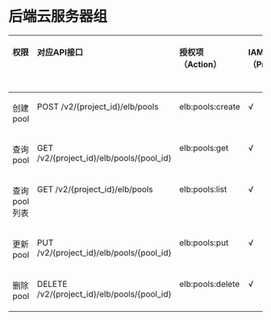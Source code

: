 # 后端云服务器组<a name="elb_sq_lb_0003"></a>

<a name="table13205103622113"></a>
<table><thead align="left"><tr id="row18260173620213"><th class="cellrowborder" valign="top" width="11.51%" id="mcps1.1.6.1.1"><p id="p1541914062018"><a name="p1541914062018"></a><a name="p1541914062018"></a>权限</p>
</th>
<th class="cellrowborder" valign="top" width="31.840000000000003%" id="mcps1.1.6.1.2"><p id="p14419180102011"><a name="p14419180102011"></a><a name="p14419180102011"></a>对应API接口</p>
</th>
<th class="cellrowborder" valign="top" width="18.52%" id="mcps1.1.6.1.3"><p id="p54192004206"><a name="p54192004206"></a><a name="p54192004206"></a>授权项（Action）</p>
</th>
<th class="cellrowborder" valign="top" width="15.02%" id="mcps1.1.6.1.4"><p id="p541940122019"><a name="p541940122019"></a><a name="p541940122019"></a>IAM项目（Project）</p>
</th>
<th class="cellrowborder" valign="top" width="23.11%" id="mcps1.1.6.1.5"><p id="p1598614261743"><a name="p1598614261743"></a><a name="p1598614261743"></a>企业项目（Enterprise Project）</p>
</th>
</tr>
</thead>
<tbody><tr id="row22601036102113"><td class="cellrowborder" valign="top" width="11.51%" headers="mcps1.1.6.1.1 "><p id="p82601236132111"><a name="p82601236132111"></a><a name="p82601236132111"></a>创建pool</p>
</td>
<td class="cellrowborder" valign="top" width="31.840000000000003%" headers="mcps1.1.6.1.2 "><p id="p52601036102117"><a name="p52601036102117"></a><a name="p52601036102117"></a>POST /v2/{project_id}/elb/pools</p>
</td>
<td class="cellrowborder" valign="top" width="18.52%" headers="mcps1.1.6.1.3 "><p id="p32600366210"><a name="p32600366210"></a><a name="p32600366210"></a>elb:pools:create</p>
</td>
<td class="cellrowborder" valign="top" width="15.02%" headers="mcps1.1.6.1.4 "><p id="p296404612617"><a name="p296404612617"></a><a name="p296404612617"></a>√</p>
</td>
<td class="cellrowborder" valign="top" width="23.11%" headers="mcps1.1.6.1.5 "><p id="p19741046364"><a name="p19741046364"></a><a name="p19741046364"></a>√</p>
</td>
</tr>
<tr id="row026093632115"><td class="cellrowborder" valign="top" width="11.51%" headers="mcps1.1.6.1.1 "><p id="p726013617217"><a name="p726013617217"></a><a name="p726013617217"></a>查询pool</p>
</td>
<td class="cellrowborder" valign="top" width="31.840000000000003%" headers="mcps1.1.6.1.2 "><p id="p9260113692119"><a name="p9260113692119"></a><a name="p9260113692119"></a>GET /v2/{project_id}/elb/pools/{pool_id}</p>
</td>
<td class="cellrowborder" valign="top" width="18.52%" headers="mcps1.1.6.1.3 "><p id="p32601536152110"><a name="p32601536152110"></a><a name="p32601536152110"></a>elb:pools:get</p>
</td>
<td class="cellrowborder" valign="top" width="15.02%" headers="mcps1.1.6.1.4 "><p id="p698714613612"><a name="p698714613612"></a><a name="p698714613612"></a>√</p>
</td>
<td class="cellrowborder" valign="top" width="23.11%" headers="mcps1.1.6.1.5 "><p id="p3988146069"><a name="p3988146069"></a><a name="p3988146069"></a>√</p>
</td>
</tr>
<tr id="row18261536102113"><td class="cellrowborder" valign="top" width="11.51%" headers="mcps1.1.6.1.1 "><p id="p15261143682119"><a name="p15261143682119"></a><a name="p15261143682119"></a>查询pool列表</p>
</td>
<td class="cellrowborder" valign="top" width="31.840000000000003%" headers="mcps1.1.6.1.2 "><p id="p5261183682115"><a name="p5261183682115"></a><a name="p5261183682115"></a>GET /v2/{project_id}/elb/pools</p>
</td>
<td class="cellrowborder" valign="top" width="18.52%" headers="mcps1.1.6.1.3 "><p id="p112611936182110"><a name="p112611936182110"></a><a name="p112611936182110"></a>elb:pools:list</p>
</td>
<td class="cellrowborder" valign="top" width="15.02%" headers="mcps1.1.6.1.4 "><p id="p498974610612"><a name="p498974610612"></a><a name="p498974610612"></a>√</p>
</td>
<td class="cellrowborder" valign="top" width="23.11%" headers="mcps1.1.6.1.5 "><p id="p15990114613611"><a name="p15990114613611"></a><a name="p15990114613611"></a>√</p>
</td>
</tr>
<tr id="row182617369216"><td class="cellrowborder" valign="top" width="11.51%" headers="mcps1.1.6.1.1 "><p id="p1026113672119"><a name="p1026113672119"></a><a name="p1026113672119"></a>更新pool</p>
</td>
<td class="cellrowborder" valign="top" width="31.840000000000003%" headers="mcps1.1.6.1.2 "><p id="p1626110368211"><a name="p1626110368211"></a><a name="p1626110368211"></a>PUT /v2/{project_id}/elb/pools/{pool_id}</p>
</td>
<td class="cellrowborder" valign="top" width="18.52%" headers="mcps1.1.6.1.3 "><p id="p226173615213"><a name="p226173615213"></a><a name="p226173615213"></a>elb:pools:put</p>
</td>
<td class="cellrowborder" valign="top" width="15.02%" headers="mcps1.1.6.1.4 "><p id="p199918467614"><a name="p199918467614"></a><a name="p199918467614"></a>√</p>
</td>
<td class="cellrowborder" valign="top" width="23.11%" headers="mcps1.1.6.1.5 "><p id="p119928469619"><a name="p119928469619"></a><a name="p119928469619"></a>√</p>
</td>
</tr>
<tr id="row1126183615218"><td class="cellrowborder" valign="top" width="11.51%" headers="mcps1.1.6.1.1 "><p id="p72611136132118"><a name="p72611136132118"></a><a name="p72611136132118"></a>删除pool</p>
</td>
<td class="cellrowborder" valign="top" width="31.840000000000003%" headers="mcps1.1.6.1.2 "><p id="p13261113613219"><a name="p13261113613219"></a><a name="p13261113613219"></a>DELETE /v2/{project_id}/elb/pools/{pool_id}</p>
</td>
<td class="cellrowborder" valign="top" width="18.52%" headers="mcps1.1.6.1.3 "><p id="p152611836202114"><a name="p152611836202114"></a><a name="p152611836202114"></a>elb:pools:delete</p>
</td>
<td class="cellrowborder" valign="top" width="15.02%" headers="mcps1.1.6.1.4 "><p id="p899310461562"><a name="p899310461562"></a><a name="p899310461562"></a>√</p>
</td>
<td class="cellrowborder" valign="top" width="23.11%" headers="mcps1.1.6.1.5 "><p id="p39943468617"><a name="p39943468617"></a><a name="p39943468617"></a>√</p>
</td>
</tr>
</tbody>
</table>

